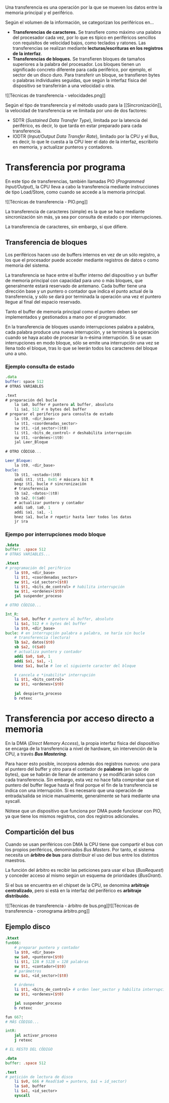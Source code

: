 

Una transferencia es una operación por la que se mueven los datos entre la memoria principal y el periférico.

Según el volumen de la información, se categorizan los periféricos en...
- **Transferencias de caracteres.** Se transfiere como máximo una palabra del procesador cada vez, por lo que es típico en periféricos sencillos con requisitos de velocidad bajos, como teclados y ratones. Las transferencias se realizan mediante **lecturas/escrituras en los registros de la interfaz**.
- **Transferencias de bloques.** Se transfieren bloques de tamaños superiores a la palabra del procesador. Los bloques tienen un significado concreto diferente para cada periférico, por ejemplo, el sector de un disco duro. Para transferir un bloque, se transfieren bytes o palabras individuales seguidas, que según la interfaz física del dispositivo se transferirán a una velocidad u otra.

![[Técnicas de transferencia - velocidades.png]]

Según el tipo de transferencia y el método usado para la [[Sincronización]], la velocidad de transferencia se ve limitada por uno de dos factores:
- SDTR (*Sustained Data Transfer Type*), limitada por la latencia del periférico, es decir, lo que tarda en estar preparado para cada transferencia.
- IODTR (*Input/Output Data Transfer Rate*), limitado por la CPU y el Bus, es decir, lo que le cuesta a la CPU leer el dato de la interfaz, escribirlo en memoria, y actualizar punteros y contadores.

# Transferencia por programa

En este tipo de transferencias, también llamadas PIO (*Programmed Input/Output*), la CPU lleva a cabo la transferencia mediante instrucciones de tipo Load/Store, como cuando se accede a la memoria principal.

![[Técnicas de transferencia - PIO.png]]

La transferencia de caracteres (simple) es la que se hace mediante sincronización sin más, ya sea por consulta de estado o por interrupciones.

La transferencia de caracteres, sin embargo, sí que difiere.

## Transferencia de bloques

Los periféricos hacen uso de buffers internos en vez de un sólo registro, a los que el procesador puede acceder mediante registros de datos o como memoria del sistema.

La transferencia se hace entre el buffer interno del dispositivo y un buffer de memoria principal con capacidad para uno o más bloques, que generalmente estará reservado de antemano. Cada buffer tiene una dirección base y un puntero o contador que indica el punto actual de la transferencia, y sólo se dará por terminada la operación una vez el puntero llegue al final del espacio reservado.

Tanto el buffer de memoria principal como el puntero deben ser implementados y gestionados a mano por el programador.

En la transferencia de bloques usando interrupciones palabra a palabra, cada palabra produce una nueva interrupción, y se terminará la operación cuando se haya acabo de procesar la n-ésima interrupción. Si se usan interrupciones en modo bloque, sólo se emite una interrupción una vez se llena todo el bloque, tras lo que se leerán todos los caracteres del bloque uno a uno.
### Ejemplo consulta de estado

```asm
.data
buffer: space 512
# OTRAS VARIABLES

.text
# preparación del bucle
    la $a0, buffer # puntero al buffer, absoluto
    li $a1, 512 # n bytes del buffer
# preparar el periferico para consulta de estado
    la $t0, <dir_base>
    la $t1, <coordenadas_sector>
    sw $t1, <id_sector>($t0)
    li $t1, <bits_de_control> # deshabilita interrupción
    sw $t1, <ordenes>($t0)
    jal Leer_Bloque
    
# OTRO CÓDIGO...

Leer_Bloque:
    la $t0, <dir_base>
bucle:
    lb $t1, <estado>($t0)
    andi $t1, $t1, 0x01 # máscara bit R
    beqz $t1, bucle # sincronización
    # transferencia
    lb $a2, <datos>($t0)
    sb $a2, 0($a0)
    # actualizar puntero y contador
    addi $a0, $a0, 1
    addi $a1, $a1, -1
    bnez $a1, bucle # repetir hasta leer todos los datos
    jr $ra

```

### Ejempo por interrupciones modo bloque

```mips
.kdata
buffer: .space 512
# OTRAS VARIABLES...

.ktext
# programación del periférico
    la $t0, <dir_base>
    li $t1, <coordenadas_sector>
    sw $t1, <id_sector>($t0)
    li $t1, <bits_de_control> # habilita interrupción
    sw $t1, <ordenes>($t0)
    jal suspender_proceso

# OTRO CÓDIGO...

Int_R:
    la $a0, buffer # puntero al buffer, absoluto
    li $a1, 512 # n bytes del buffer
    la $t0, <dir_base>
bucle: # en interrupción palabra a palabra, se haría sin bucle
    # transferencia (lectura)
    lb $a2, datos($t0)
    sb $a2, 0($a0)
    # actualiza puntero y contador
    addi $a0, $a0, 1
    addi $a1, $a1, -1
    bnez $a1, bucle # lee el siguiente caracter del bloque

    # cancela e *inabilita* interrupción
    li $t1, <bits_control>
    sw $t1, <ordenes>($t0)
    
    jal despierta_proceso
    b retexc
```

# Transferencia por acceso directo a memoria

En la DMA (*Direct Memory Access*), la propia interfaz física del dispositivo se encarga de la transferencia a nivel de hardware, sin intervención de la CPU, a través ***Bus Mastering***.

Para hacer esto posible, incorpora además dos registros nuevos: uno para el puntero del buffer y otro para el contador de **palabras** (en lugar de bytes), que se habrán de llenar de antemano y se modificarán solos con cada transferencia. Sin embargo, esta vez no hace falta comprobar que el puntero del buffer llegue hasta el final porque el fin de la transferencia se indica con una interrupción. Si es necesario que una operación de entrada/salida se inicie manualmente, generalmente se hará mediante una syscall.

Nótese que un dispositivo que funciona por DMA puede funcionar con PIO, ya que tiene los mismos registros, con dos registros adicionales.

## Compartición del bus

Cuando se usan periféricos con DMA la CPU tiene que compartir el bus con los propios periféricos, denominados *Bus Masters*. Por tanto, el sistema necesita un **árbitro de bus** para distribuir el uso del bus entre los distintos maestros.

La función del árbitro es recibir las peticiones para usar el bus (*BusRequest*) y conceder acceso al mismo según un esquema de prioridades (*BusGrant*).

Si el bus se encuentra en el chipset de la CPU, se denomina **arbitraje centralizado**, pero si está en la interfaz del periférico es **arbitraje distribuido**.

![[Técnicas de transferencia - árbitro de bus.png]]![[Técnicas de transferencia - cronograma árbitro.png]]

## Ejemplo disco

```mips title=kernel.handler
.ktext
fun666:
    # preparar puntero y contador
    la $t0, <dir_base>
    sw $a0, <puntero>($t0)
    li $t1, 128 # 512B = 128 palabras
    sw $t1, <contador>($t0)
    # parámetros
    sw $a1, <id_sector>($t0)

    # órdenes
    li $t1, <bits_de_control> # orden leer_sector y habilita interrupción
    sw $t1, <ordenes>($t0)

    jal suspender_proceso
    b retexc

fun 667:
# MÁS CÓDIGO...

intR:
    jal activar_proceso
    j retexc

# EL RESTO DEL CÓDIGO
```

```mips title=user.asm
.data
buffer: .space 512

.text
# petición de lectura de disco
    li $v0, 666 # Read($a0 = puntero, $a1 = id_sector)
    la $a0, buffer
    li $a1, <id_sector>
    syscall
```